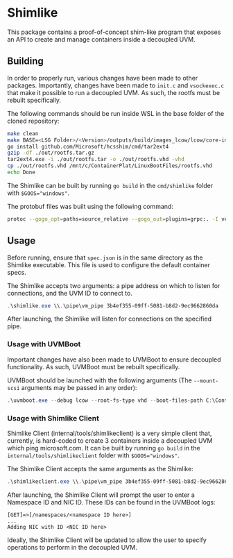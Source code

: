 # Shimlike

This package contains a proof-of-concept shim-like program that exposes an API to create and manage containers inside a decoupled UVM.

## Building

In order to properly run, various changes have been made to other packages. Importantly, changes have been made to `init.c` and `vsockexec.c` that make it possible to run a decoupled UVM. As such, the rootfs must be rebuilt specifically.

The following commands should be run inside WSL in the base folder of the cloned repository:

```sh
make clean
make BASE=<LSG Folder>/<Version>/outputs/build/images_lcow/lcow/core-image-minimal-lcow.tar
go install github.com/Microsoft/hcsshim/cmd/tar2ext4
gzip -df ./out/rootfs.tar.gz
tar2ext4.exe -i ./out/rootfs.tar -o ./out/rootfs.vhd -vhd
cp ./out/rootfs.vhd /mnt/c/ContainerPlat/LinuxBootFiles/rootfs.vhd
echo Done
```

The Shimlike can be built by running `go build` in the `cmd/shimlike` folder with `$GOOS="windows"`.

The protobuf files was built using the following command:

```sh
protoc --gogo_opt=paths=source_relative --gogo_out=plugins=grpc:. -I vendor/ --proto_path=. pkg/shimlike/api/api.proto
```

## Usage

Before running, ensure that `spec.json` is in the same directory as the Shimlike executable. This file is used to configure the default container specs.

The Shimlike accepts two arguments: a pipe address on which to listen for connections, and the UVM ID to connect to.

```powershell
.\shimlike.exe \\.\pipe\vm_pipe 3b4ef355-09ff-5081-b8d2-9ec9662860da
```

After launching, the Shimlike will listen for connections on the specified pipe.

### Usage with UVMBoot

Important changes have also been made to UVMBoot to ensure decoupled functionality. As such, UVMBoot must be rebuilt specifically.

UVMBoot should be launched with the following arguments (The `--mount-scsi` arguments may be passed in any order):

```powershell
.\uvmboot.exe --debug lcow --root-fs-type vhd --boot-files-path C:\ContainerPlat\LinuxBootFiles\ --vpmem-max-count 0 --mount-scsi '<path_to_scratch_disk>,,w' --mount-scsi '<path_to_pause_image>' --mount-scsi '<path_to_container_images>'...
```

### Usage with Shimlike Client

Shimlike Client (internal/tools/shimlikeclient) is a very simple client that, currently, is hard-coded to create 3 containers inside a decoupled UVM which ping microsoft.com. It can be built by running `go build` in the `internal/tools/shimlikeclient` folder with `$GOOS="windows"`.

The Shimlike Client accepts the same arguments as the Shimlike:

```powershell
.\shimlikeclient.exe \\.\pipe\vm_pipe 3b4ef355-09ff-5081-b8d2-9ec9662860da
```

After launching, the Shimlike Client will prompt the user to enter a Namespace ID and NIC ID. These IDs can be found in the UVMBoot logs:

```
[GET]=>[/namespaces/<namespace ID here>]
...
Adding NIC with ID <NIC ID here>
```

Ideally, the Shimlike Client will be updated to allow the user to specify operations to perform in the decoupled UVM.